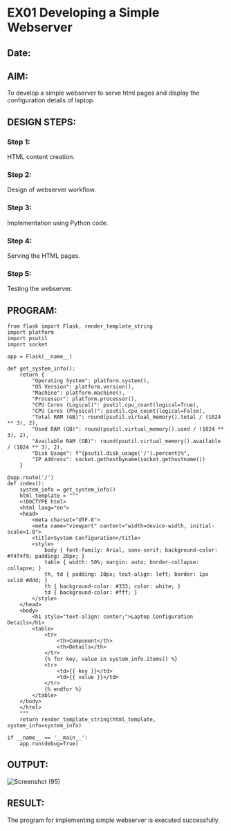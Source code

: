 # EX01 Developing a Simple Webserver
## Date:
## AIM:
To develop a simple webserver to serve html pages and display the configuration details of laptop.

## DESIGN STEPS:
### Step 1: 
HTML content creation.

### Step 2:
Design of webserver workflow.

### Step 3:
Implementation using Python code.

### Step 4:
Serving the HTML pages.

### Step 5:
Testing the webserver.

## PROGRAM:
```
from flask import Flask, render_template_string
import platform
import psutil
import socket

app = Flask(__name__)

def get_system_info():
    return {
        "Operating System": platform.system(),
        "OS Version": platform.version(),
        "Machine": platform.machine(),
        "Processor": platform.processor(),
        "CPU Cores (Logical)": psutil.cpu_count(logical=True),
        "CPU Cores (Physical)": psutil.cpu_count(logical=False),
        "Total RAM (GB)": round(psutil.virtual_memory().total / (1024 ** 3), 2),
        "Used RAM (GB)": round(psutil.virtual_memory().used / (1024 ** 3), 2),
        "Available RAM (GB)": round(psutil.virtual_memory().available / (1024 ** 3), 2),
        "Disk Usage": f"{psutil.disk_usage('/').percent}%",
        "IP Address": socket.gethostbyname(socket.gethostname())
    }

@app.route('/')
def index():
    system_info = get_system_info()
    html_template = """
    <!DOCTYPE html>
    <html lang="en">
    <head>
        <meta charset="UTF-8">
        <meta name="viewport" content="width=device-width, initial-scale=1.0">
        <title>System Configuration</title>
        <style>
            body { font-family: Arial, sans-serif; background-color: #f4f4f9; padding: 20px; }
            table { width: 50%; margin: auto; border-collapse: collapse; }
            th, td { padding: 10px; text-align: left; border: 1px solid #ddd; }
            th { background-color: #333; color: white; }
            td { background-color: #fff; }
        </style>
    </head>
    <body>
        <h1 style="text-align: center;">Laptop Configuration Details</h1>
        <table>
            <tr>
                <th>Component</th>
                <th>Details</th>
            </tr>
            {% for key, value in system_info.items() %}
            <tr>
                <td>{{ key }}</td>
                <td>{{ value }}</td>
            </tr>
            {% endfor %}
        </table>
    </body>
    </html>
    """
    return render_template_string(html_template, system_info=system_info)

if __name__ == '__main__':
    app.run(debug=True)
```

## OUTPUT:
![Screenshot (95)](https://github.com/user-attachments/assets/6c898a5d-5a8d-4d7c-8b58-65171fa47739)


## RESULT:
The program for implementing simple webserver is executed successfully.
